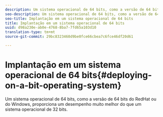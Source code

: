 ```yaml
---
description: Um sistema operacional de 64 bits, como a versão de 64 bits do RedHat ou do Windows, proporciona um desempenho muito melhor do que um sistema operacional de 32 bits.
seo-description: Um sistema operacional de 64 bits, como a versão de 64 bits do RedHat ou do Windows, proporciona um desempenho muito melhor do que um sistema operacional de 32 bits.
seo-title: Implantação em um sistema operacional de 64 bits
title: Implantação em um sistema operacional de 64 bits
uuid: d98a230e-ab0e-4768-8ba7-7fd65a103d10
translation-type: tm+mt
source-git-commit: 29bc8323460d9be0fce66cbea7c6fce46df20d61

---
```



# Implantação em um sistema operacional de 64 bits{#deploying-on-a-bit-operating-system}

Um sistema operacional de 64 bits, como a versão de 64 bits do RedHat ou do Windows, proporciona um desempenho muito melhor do que um sistema operacional de 32 bits.

